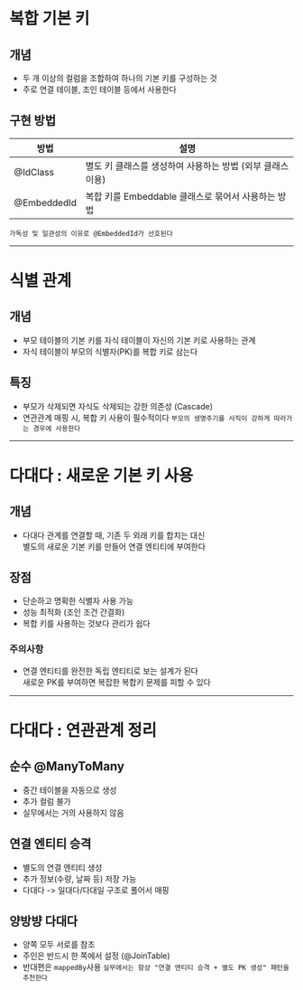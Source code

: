 # 복합 기본 키
## 개념
+ 두 개 이상의 컬럼을 조합하여 하나의 기본 키를 구성하는 것
+ 주로 연결 테이블, 조인 테이블 등에서 사용한다

## 구현 방법
| 방법 | 설명 |
| --- | --- |
| @IdClass | 별도 키 클래스를 생성하여 사용하는 방법 (외부 클래스 이용) |
| @EmbeddedId | 복합 키를 Embeddable 클래스로 묶어서 사용하는 방법 |
`가독성 및 일관성의 이유로 @EmbeddedId가 선호된다`

---

# 식별 관계
## 개념
+ 부모 테이블의 기본 키를 자식 테이블이 자신의 기본 키로 사용하는 관계
+ 자식 테이블이 부모의 식별자(PK)를 복합 키로 삼는다

## 특징
+ 부모가 삭제되면 자식도 삭제되는 강한 의존성 (Cascade)
+ 연관관계 매핑 시, 복합 키 사용이 필수적이다
`부모의 생명주기를 사직이 강하게 따라가는 경우에 사용한다`

---

# 다대다 : 새로운 기본 키 사용
## 개념
+ 다대다 관계를 연결할 때, 기존 두 외래 키를 합치는 대신<br> 별도의 새로운 기본 키를 만들어 연결 엔티티에 부여한다

## 장점
+ 단순하고 명확한 식별자 사용 가능
+ 성능 최적화 (조인 조건 간결화)
+ 복합 키를 사용하는 것보다 관리가 쉽다

### 주의사항
+ 연결 엔티티를 완전한 독립 엔티티로 보는 설계가 된다<br> 새로운 PK를 부여하면 복잡한 복합키 문제를 피할 수 있다

---

# 다대다 : 연관관계 정리
## 순수 @ManyToMany
+ 중간 테이블을 자동으로 생성
+ 추가 컬럼 불가
+ 실무에서는 거의 사용하지 않음

## 연결 엔티티 승격
+ 별도의 연결 엔티티 생성
+ 추가 정보(수량, 날짜 등) 저장 가능
+ 다대다 -> 일대다/다대일 구조로 풀어서 매핑

## 양방뱡 다대다
+ 양쪽 모두 서로를 참조
+ 주인은 반드시 한 쪽에서 설정 (@JoinTable)
+ 반대편은 `mappedBy`사용
`실무에서는 항상 "연결 엔티티 승격 + 별도 PK 생성" 패턴을 추천한다`